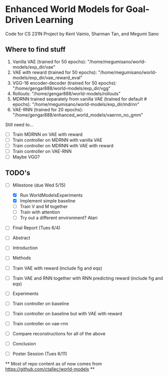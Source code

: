 # Enhanced World Models for Goal-Driven Learning
Code for CS 231N Project by Kent Vainio, Sharman Tan, and Megumi Sano

## Where to find stuff 
1. Vanilla VAE (trained for 50 epochs): "/home/megumisano/world-models/exp_dir/vae"
2. VAE with reward (trained for 50 epochs): "/home/megumisano/world-models/exp_dir/vae_reward_eval"
3. VGG-16 encoder-decoder (trained for 50 epochs): "/home/gengar888/world-models/exp_dir/vgg"
4. Rollouts: "/home/gengar888/world-models/rollouts" 
5. MDRNN trained separately from vanilla VAE (trained for default # epochs): "/home/megumisano/world-models/exp_dir/mdrnn"
6. VAE-RNN (trained for 20 epochs): "/home/gengar888/enhanced_world_models/vaernn_no_gmm"

Still need to...
- [ ] Train MDRNN on VAE with reward 
- [ ] Train controller on MDRNN with vanilla VAE 
- [ ] Train controller on MDRNN with VAE with reward 
- [ ] Train controller on VAE-RNN 
- [ ] Maybe VGG? 

## TODO's 
- [ ] Milestone (due Wed 5/15) 
  - [x] Run WorldModelsExperiments 
  - [x] Implement simple baseline 
  - [ ] Train V and M together 
  - [ ] Train with attention 
  - [ ] Try out a different environment? Atari

- [ ] Final Report (Tues 6/4) 
 - [ ] Abstract 
 - [ ] Introduction
 - [ ] Methods 
  - [ ] Train VAE with reward (include fig and eqs) 
  - [ ] Train VAE and RNN together with RNN predicting reward (include fig and eqs) 
 - [ ] Experiments 
  - [ ] Train controller on baseline 
  - [ ] Train controller on baseline but with VAE with reward 
  - [ ] Train controller on vae-rnn 
  - [ ] Compare reconstructions for all of the above 
 - [ ] Conclusion 
 
- [ ] Poster Session (Tues 6/11) 

** Most of repo content as of now comes from https://github.com/ctallec/world-models **
